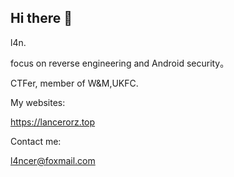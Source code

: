 ## Hi there 👋

l4n. 

focus on reverse engineering and Android security。

CTFer, member of W&M,UKFC.



My websites:

https://lancerorz.top

Contact me: 

l4ncer@foxmail.com





<!--
**lancer0rz/lancer0rz** is a ✨ _special_ ✨ repository because its `README.md` (this file) appears on your GitHub profile.

Here are some ideas to get you started:

- 🔭 I’m currently working on ...
- 🌱 I’m currently learning ...
- 👯 I’m looking to collaborate on ...
- 🤔 I’m looking for help with ...
- 💬 Ask me about ...
- 📫 How to reach me: ...
- 😄 Pronouns: ...
- ⚡ Fun fact: ...
-->
